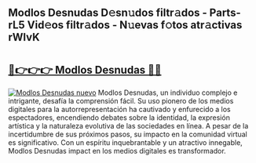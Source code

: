 ## Modlos Desnudas D𝚎sn𝚞dos filtr𝚊dos - Parts-rL5 Vid𝚎os filtr𝚊dos - N𝚞evas f𝚘tos atr𝚊ctivas rWlvK

# <h2><a href="http://mbc55x.tromn.icu/?c=Modlos+Desnudas">🔗👉👉👉 Modlos Desnudas 🔗🔗</a></h2>

[![Modlos Desnudas nuevo](https://i.imgur.com/pEAQMta.gif)](http://mbc55x.tromn.icu/?c=Modlos+Desnudas)
Modlos Desnudas, un individuo complejo e intrigante, desafía la comprensión fácil. Su uso pionero de los medios digitales para la autorrepresentación ha cautivado y enfurecido a los espectadores, encendiendo debates sobre la identidad, la expresión artística y la naturaleza evolutiva de las sociedades en línea. A pesar de la incertidumbre de sus próximos pasos, su impacto en la comunidad virtual es significativo. Con un espíritu inquebrantable y un atractivo innegable, Modlos Desnudas impact en los medios digitales es transformador.
